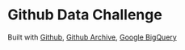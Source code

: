 # Github Data Challenge

Built with [Github](http://github.com), [Github Archive](http://githubarchive.org), [Google BigQuery](https://developers.google.com/bigquery/)